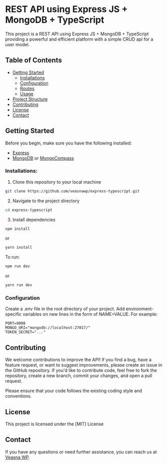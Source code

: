 # REST API using Express JS + MongoDB + TypeScript

This project is a REST API using Express JS + MongoDB + TypeScript providing a powerful and efficient platform with a simple CRUD api for a user model.

## Table of Contents

- [Getting Started](#getting-started)
  - [Installations](#installations)
  - [Configuration](#configuration)
  - [Routes](#routes)
  - [Usage](#usage)
- [Project Structure](#project-structure)
- [Contributing](#contributing)
- [License](#license)
- [Contact](#contact)

## Getting Started

Before you begin, make sure you have the following installed:

- [Express](https://expressjs.com)
- [MongoDB](https://mongodb.com) or [MongoCompass](https://mongodb.com/products/compass)

### Installations:

1. Clone this repository to your local machine

```bash
git clone https://github.com/veasnawp/express-typescript.git
```

2. Navigate to the project directory

```bash
cd express-typescript
```

3. Install dependencies

```bash
npm install
```

or

```bash
yarn install
```

To run:

```bash
npm run dev
```

or

```bash
yarn run dev
```

### Configuration

Create a .env file in the root directory of your project. Add environment-specific variables on new lines in the form of NAME=VALUE. For example:

```
PORT=9000
MONGO_URI="mongodb://localhost:27017/"
TOKEN_SECRET="..."
```

## Contributing

We welcome contributions to improve the API! If you find a bug, have a feature request, or want to suggest improvements, please create an issue in the GitHub repository. If you'd like to contribute code, feel free to fork the repository, create a new branch, commit your changes, and open a pull request.

Please ensure that your code follows the existing coding style and conventions.

## License

This project is licensed under the [MIT] License

## Contact

If you have any questions or need further assistance, you can reach us at [Veasna WP](https://t.me/veasnawp).